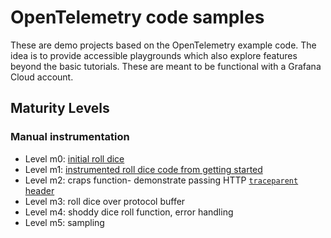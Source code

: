 # OpenTelemetry code samples

These are demo projects based on the OpenTelemetry example code.
The idea is to provide accessible playgrounds which also explore features beyond the basic tutorials.
These are meant to be functional with a Grafana Cloud account.

## Maturity Levels
### Manual instrumentation
- Level m0: [initial roll dice](https://opentelemetry.io/docs/languages/go/getting-started/#create-and-launch-an-http-server)
- Level m1: [instrumented roll dice code from getting started](https://opentelemetry.io/docs/languages/go/getting-started/#add-opentelemetry-instrumentation)
- Level m2: craps function- demonstrate passing HTTP [`traceparent` header](https://www.w3.org/TR/trace-context/#traceparent-header)
- Level m3: roll dice over protocol buffer
- Level m4: shoddy dice roll function, error handling
- Level m5: sampling
